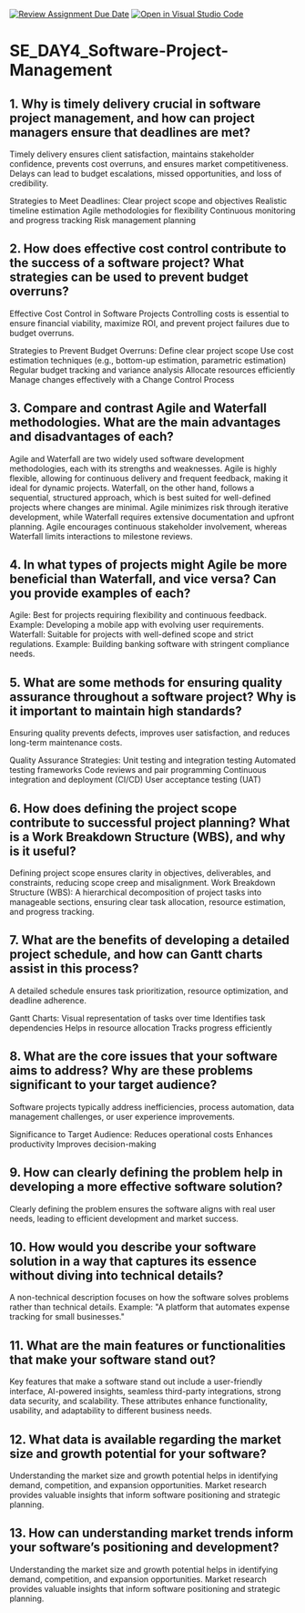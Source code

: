 [![Review Assignment Due Date](https://classroom.github.com/assets/deadline-readme-button-22041afd0340ce965d47ae6ef1cefeee28c7c493a6346c4f15d667ab976d596c.svg)](https://classroom.github.com/a/9pw6JKcu)
[![Open in Visual Studio Code](https://classroom.github.com/assets/open-in-vscode-2e0aaae1b6195c2367325f4f02e2d04e9abb55f0b24a779b69b11b9e10269abc.svg)](https://classroom.github.com/online_ide?assignment_repo_id=18420321&assignment_repo_type=AssignmentRepo)
# SE_DAY4_Software-Project-Management
## 1. Why is timely delivery crucial in software project management, and how can project managers ensure that deadlines are met?

Timely delivery ensures client satisfaction, maintains stakeholder confidence, prevents cost overruns, and ensures market competitiveness. Delays can lead to budget escalations, missed opportunities, and loss of credibility.

Strategies to Meet Deadlines:
Clear project scope and objectives
Realistic timeline estimation
Agile methodologies for flexibility
Continuous monitoring and progress tracking
Risk management planning

## 2. How does effective cost control contribute to the success of a software project? What strategies can be used to prevent budget overruns?

Effective Cost Control in Software Projects
Controlling costs is essential to ensure financial viability, maximize ROI, and prevent project failures due to budget overruns.

Strategies to Prevent Budget Overruns:
Define clear project scope
Use cost estimation techniques (e.g., bottom-up estimation, parametric estimation)
Regular budget tracking and variance analysis
Allocate resources efficiently
Manage changes effectively with a Change Control Process

## 3. Compare and contrast Agile and Waterfall methodologies. What are the main advantages and disadvantages of each?

Agile and Waterfall are two widely used software development methodologies, each with its strengths and weaknesses. Agile is highly flexible, allowing for continuous delivery and frequent feedback, making it ideal for dynamic projects. Waterfall, on the other hand, follows a sequential, structured approach, which is best suited for well-defined projects where changes are minimal. Agile minimizes risk through iterative development, while Waterfall requires extensive documentation and upfront planning. Agile encourages continuous stakeholder involvement, whereas Waterfall limits interactions to milestone reviews.

## 4. In what types of projects might Agile be more beneficial than Waterfall, and vice versa? Can you provide examples of each?

Agile: Best for projects requiring flexibility and continuous feedback.
Example: Developing a mobile app with evolving user requirements.
Waterfall: Suitable for projects with well-defined scope and strict regulations.
Example: Building banking software with stringent compliance needs.


## 5. What are some methods for ensuring quality assurance throughout a software project? Why is it important to maintain high standards?

Ensuring quality prevents defects, improves user satisfaction, and reduces long-term maintenance costs.

Quality Assurance Strategies:
Unit testing and integration testing
Automated testing frameworks
Code reviews and pair programming
Continuous integration and deployment (CI/CD)
User acceptance testing (UAT)

## 6. How does defining the project scope contribute to successful project planning? What is a Work Breakdown Structure (WBS), and why is it useful?

Defining project scope ensures clarity in objectives, deliverables, and constraints, reducing scope creep and misalignment.
Work Breakdown Structure (WBS):
A hierarchical decomposition of project tasks into manageable sections, ensuring clear task allocation, resource estimation, and progress tracking.

## 7. What are the benefits of developing a detailed project schedule, and how can Gantt charts assist in this process?

A detailed schedule ensures task prioritization, resource optimization, and deadline adherence.

Gantt Charts:
Visual representation of tasks over time
Identifies task dependencies
Helps in resource allocation
Tracks progress efficiently


## 8. What are the core issues that your software aims to address? Why are these problems significant to your target audience?

Software projects typically address inefficiencies, process automation, data management challenges, or user experience improvements.

Significance to Target Audience:
Reduces operational costs
Enhances productivity
Improves decision-making

## 9. How can clearly defining the problem help in developing a more effective software solution?

Clearly defining the problem ensures the software aligns with real user needs, leading to efficient development and market success.

## 10. How would you describe your software solution in a way that captures its essence without diving into technical details?

A non-technical description focuses on how the software solves problems rather than technical details. Example: "A platform that automates expense tracking for small businesses."

## 11. What are the main features or functionalities that make your software stand out?

Key features that make a software stand out include a user-friendly interface, AI-powered insights, seamless third-party integrations, strong data security, and scalability. These attributes enhance functionality, usability, and adaptability to different business needs.

## 12. What data is available regarding the market size and growth potential for your software?

Understanding the market size and growth potential helps in identifying demand, competition, and expansion opportunities. Market research provides valuable insights that inform software positioning and strategic planning.

## 13. How can understanding market trends inform your software’s positioning and development?

Understanding the market size and growth potential helps in identifying demand, competition, and expansion opportunities. Market research provides valuable insights that inform software positioning and strategic planning.
